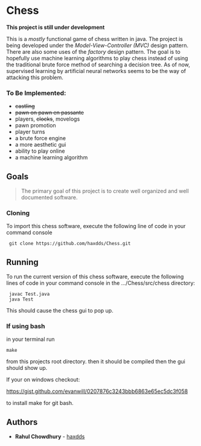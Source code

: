 # Chess

**This project is still under development**

This is a *mostly* functional game of chess written in java. The project is being
developed under the *Model-View-Controller (MVC)* design pattern. There are also
some uses of the *factory* design pattern. The goal is to hopefully use machine learning algorithms to 
play chess instead of using the traditional brute force method 
of searching a decision tree. As of now, supervised learning by artificial neural
networks seems to be the way of attacking this problem.

### To Be Implemented:
* ~~castling~~
* ~~pawn on pawn en passante~~
* players, ~~clocks~~, movelogs
* pawn promotion
* player turns
* a brute force engine
* a more aesthetic gui
* ability to play online
* a machine learning algorithm

## Goals
> The primary goal of this project is to create well organized and well documented software.


### Cloning

To import this chess software, execute the following line of code in your command console

```
 git clone https://github.com/haxdds/Chess.git
```

## Running

To run the current version of this chess software, execute the following lines of code
in your command console in the .../Chess/src/chess directory:
```
 javac Test.java
 java Test
```
This should cause the chess gui to pop up. 

### If using bash

in your terminal run

`make`

from this projects root directory.
then it should be compiled then the gui should show up.

If your on windows checkout:

https://gist.github.com/evanwill/0207876c3243bbb6863e65ec5dc3f058

to install make for git bash.

## Authors

* **Rahul Chowdhury** - [haxdds](https://github.com/haxdds)



